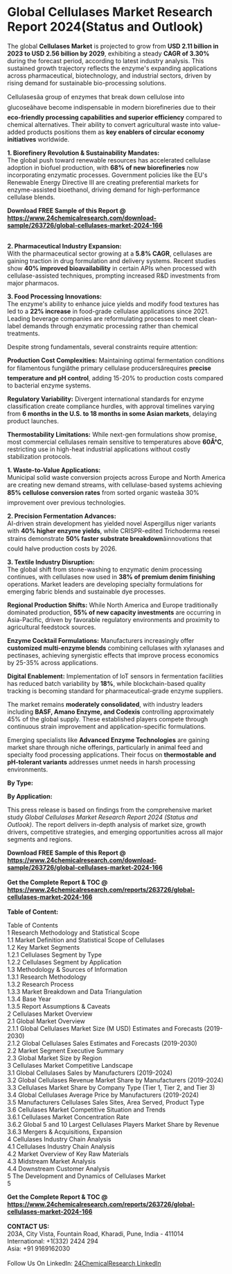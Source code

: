 <h1>Global Cellulases Market Research Report 2024(Status and Outlook)</h1><p>The global <strong>Cellulases Market</strong> is projected to grow from <strong>USD 2.11 billion in 2023 to USD 2.56 billion by 2029</strong>, exhibiting a steady <strong>CAGR of 3.30%</strong> during the forecast period, according to latest industry analysis. This sustained growth trajectory reflects the enzyme's expanding applications across pharmaceutical, biotechnology, and industrial sectors, driven by rising demand for sustainable bio-processing solutions.</p><p>Cellulasesâa group of enzymes that break down cellulose into glucoseâhave become indispensable in modern biorefineries due to their <strong>eco-friendly processing capabilities and superior efficiency</strong> compared to chemical alternatives. Their ability to convert agricultural waste into value-added products positions them as <strong>key enablers of circular economy initiatives</strong> worldwide.</p><p><strong>1. Biorefinery Revolution &amp; Sustainability Mandates:</strong><br>
The global push toward renewable resources has accelerated cellulase adoption in biofuel production, with <strong>68% of new biorefineries</strong> now incorporating enzymatic processes. Government policies like the EU's Renewable Energy Directive III are creating preferential markets for enzyme-assisted bioethanol, driving demand for high-performance cellulase blends.</p><div><b>Download FREE Sample of this Report @ 
            <a href="https://www.24chemicalresearch.com/download-sample/263726/global-cellulases-market-2024-166">
            https://www.24chemicalresearch.com/download-sample/263726/global-cellulases-market-2024-166</a></b></div><br><p><strong>2. Pharmaceutical Industry Expansion:</strong><br>
With the pharmaceutical sector growing at a <strong>5.8% CAGR</strong>, cellulases are gaining traction in drug formulation and delivery systems. Recent studies show <strong>40% improved bioavailability</strong> in certain APIs when processed with cellulase-assisted techniques, prompting increased R&amp;D investments from major pharmacos.</p><p><strong>3. Food Processing Innovations:</strong><br>
The enzyme's ability to enhance juice yields and modify food textures has led to a <strong>22% increase</strong> in food-grade cellulase applications since 2021. Leading beverage companies are reformulating processes to meet clean-label demands through enzymatic processing rather than chemical treatments.</p><p>Despite strong fundamentals, several constraints require attention:</p><p><strong>Production Cost Complexities:</strong> Maintaining optimal fermentation conditions for filamentous fungiâthe primary cellulase producersârequires <strong>precise temperature and pH control</strong>, adding 15-20% to production costs compared to bacterial enzyme systems.</p><p><strong>Regulatory Variability:</strong> Divergent international standards for enzyme classification create compliance hurdles, with approval timelines varying from <strong>6 months in the U.S. to 18 months in some Asian markets</strong>, delaying product launches.</p><p><strong>Thermostability Limitations:</strong> While next-gen formulations show promise, most commercial cellulases remain sensitive to temperatures above <strong>60Â°C</strong>, restricting use in high-heat industrial applications without costly stabilization protocols.</p><p><strong>1. Waste-to-Value Applications:</strong><br>
Municipal solid waste conversion projects across Europe and North America are creating new demand streams, with cellulase-based systems achieving <strong>85% cellulose conversion rates</strong> from sorted organic wasteâa 30% improvement over previous technologies.</p><p><strong>2. Precision Fermentation Advances:</strong><br>
AI-driven strain development has yielded novel Aspergillus niger variants with <strong>40% higher enzyme yields</strong>, while CRISPR-edited Trichoderma reesei strains demonstrate <strong>50% faster substrate breakdown</strong>âinnovations that could halve production costs by 2026.</p><p><strong>3. Textile Industry Disruption:</strong><br>
The global shift from stone-washing to enzymatic denim processing continues, with cellulases now used in <strong>38% of premium denim finishing</strong> operations. Market leaders are developing specialty formulations for emerging fabric blends and sustainable dye processes.</p><p><strong>Regional Production Shifts:</strong> While North America and Europe traditionally dominated production, <strong>55% of new capacity investments</strong> are occurring in Asia-Pacific, driven by favorable regulatory environments and proximity to agricultural feedstock sources.</p><p><strong>Enzyme Cocktail Formulations:</strong> Manufacturers increasingly offer <strong>customized multi-enzyme blends</strong> combining cellulases with xylanases and pectinases, achieving synergistic effects that improve process economics by 25-35% across applications.</p><p><strong>Digital Enablement:</strong> Implementation of IoT sensors in fermentation facilities has reduced batch variability by <strong>18%</strong>, while blockchain-based quality tracking is becoming standard for pharmaceutical-grade enzyme suppliers.</p><p>The market remains <strong>moderately consolidated</strong>, with industry leaders including <strong>BASF, Amano Enzyme, and Codexis</strong> controlling approximately 45% of the global supply. These established players compete through continuous strain improvement and application-specific formulations.</p><p>Emerging specialists like <strong>Advanced Enzyme Technologies</strong> are gaining market share through niche offerings, particularly in animal feed and specialty food processing applications. Their focus on <strong>thermostable and pH-tolerant variants</strong> addresses unmet needs in harsh processing environments.</p><p><strong>By Type:</strong></p><p><strong>By Application:</strong></p><p>This press release is based on findings from the comprehensive market study <em>Global Cellulases Market Research Report 2024 (Status and Outlook)</em>. The report delivers in-depth analysis of market size, growth drivers, competitive strategies, and emerging opportunities across all major segments and regions.</p><div><b>Download FREE Sample of this Report @ 
            <a href="https://www.24chemicalresearch.com/download-sample/263726/global-cellulases-market-2024-166">
            https://www.24chemicalresearch.com/download-sample/263726/global-cellulases-market-2024-166</a></b></div><br><div><b>Get the Complete Report & TOC @ 
            <a href="https://www.24chemicalresearch.com/reports/263726/global-cellulases-market-2024-166">
            https://www.24chemicalresearch.com/reports/263726/global-cellulases-market-2024-166</a></b></div><br>
            <b>Table of Content:</b><p>Table of Contents<br />
1 Research Methodology and Statistical Scope<br />
1.1 Market Definition and Statistical Scope of Cellulases<br />
1.2 Key Market Segments<br />
1.2.1 Cellulases Segment by Type<br />
1.2.2 Cellulases Segment by Application<br />
1.3 Methodology & Sources of Information<br />
1.3.1 Research Methodology<br />
1.3.2 Research Process<br />
1.3.3 Market Breakdown and Data Triangulation<br />
1.3.4 Base Year<br />
1.3.5 Report Assumptions & Caveats<br />
2 Cellulases Market Overview<br />
2.1 Global Market Overview<br />
2.1.1 Global Cellulases Market Size (M USD) Estimates and Forecasts (2019-2030)<br />
2.1.2 Global Cellulases Sales Estimates and Forecasts (2019-2030)<br />
2.2 Market Segment Executive Summary<br />
2.3 Global Market Size by Region<br />
3 Cellulases Market Competitive Landscape<br />
3.1 Global Cellulases Sales by Manufacturers (2019-2024)<br />
3.2 Global Cellulases Revenue Market Share by Manufacturers (2019-2024)<br />
3.3 Cellulases Market Share by Company Type (Tier 1, Tier 2, and Tier 3)<br />
3.4 Global Cellulases Average Price by Manufacturers (2019-2024)<br />
3.5 Manufacturers Cellulases Sales Sites, Area Served, Product Type<br />
3.6 Cellulases Market Competitive Situation and Trends<br />
3.6.1 Cellulases Market Concentration Rate<br />
3.6.2 Global 5 and 10 Largest Cellulases Players Market Share by Revenue<br />
3.6.3 Mergers & Acquisitions, Expansion<br />
4 Cellulases Industry Chain Analysis<br />
4.1 Cellulases Industry Chain Analysis<br />
4.2 Market Overview of Key Raw Materials<br />
4.3 Midstream Market Analysis<br />
4.4 Downstream Customer Analysis<br />
5 The Development and Dynamics of Cellulases Market <br />
5</p><div><b>Get the Complete Report & TOC @ 
            <a href="https://www.24chemicalresearch.com/reports/263726/global-cellulases-market-2024-166">
            https://www.24chemicalresearch.com/reports/263726/global-cellulases-market-2024-166</a></b></div><br><b>CONTACT US:</b><br>
            203A, City Vista, Fountain Road, Kharadi, Pune, India - 411014<br>
            International: +1(332) 2424 294<br>
            Asia: +91 9169162030 <br><br>
            Follow Us On LinkedIn: <a href="https://www.linkedin.com/company/24chemicalresearch/">24ChemicalResearch LinkedIn</a>